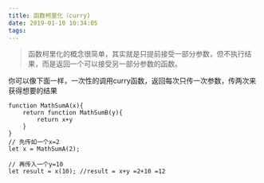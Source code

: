 ```yaml
---
title: 函数柯里化（curry)
date: 2019-01-10 10:34:05
tags:
---
```

> 函数柯里化的概念很简单，其实就是只提前接受一部分参数，但不执行结果，而是返回一个可以接受另一部分参数的函数。

你可以像下面一样，一次性的调用curry函数，返回每次只传一次参数，传两次来获得想要的结果

```
function MathSumA(x){
    return function MathSumB(y){
        return x+y
    }
}
// 先传如一个x=2
let x = MathSumA(2);

// 再传入一个y=10
let result = x(10); //result = x+y =2+10 =12

```
